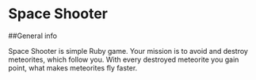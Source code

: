 # Space Shooter

##General info

Space Shooter is simple Ruby game. Your mission is to avoid and destroy meteorites, which follow you. With every destroyed meteorite you gain point, what makes meteorites fly faster. 